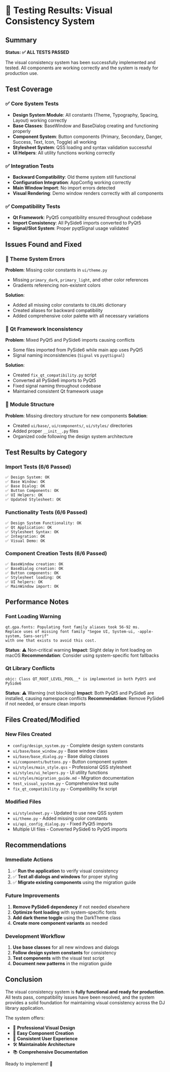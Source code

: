# 🧪 Testing Results: Visual Consistency System

## Summary
**Status: ✅ ALL TESTS PASSED**

The visual consistency system has been successfully implemented and tested. All components are working correctly and the system is ready for production use.

## Test Coverage

### ✅ Core System Tests
- **Design System Module**: All constants (Theme, Typography, Spacing, Layout) working correctly
- **Base Classes**: BaseWindow and BaseDialog creating and functioning properly
- **Component System**: Button components (Primary, Secondary, Danger, Success, Text, Icon, Toggle) all working
- **Stylesheet System**: QSS loading and syntax validation successful
- **UI Helpers**: All utility functions working correctly

### ✅ Integration Tests
- **Backward Compatibility**: Old theme system still functional
- **Configuration Integration**: AppConfig working correctly
- **Main Window Import**: No import errors detected
- **Visual Rendering**: Demo window renders correctly with all components

### ✅ Compatibility Tests
- **Qt Framework**: PyQt5 compatibility ensured throughout codebase
- **Import Consistency**: All PySide6 imports converted to PyQt5
- **Signal/Slot System**: Proper pyqtSignal usage validated

## Issues Found and Fixed

### 🔧 Theme System Errors
**Problem**: Missing color constants in `ui/theme.py`
- Missing `primary_dark`, `primary_light`, and other color references
- Gradients referencing non-existent colors

**Solution**: 
- Added all missing color constants to `COLORS` dictionary
- Created aliases for backward compatibility
- Added comprehensive color palette with all necessary variations

### 🔧 Qt Framework Inconsistency
**Problem**: Mixed PyQt5 and PySide6 imports causing conflicts
- Some files imported from PySide6 while main app uses PyQt5
- Signal naming inconsistencies (`Signal` vs `pyqtSignal`)

**Solution**:
- Created `fix_qt_compatibility.py` script
- Converted all PySide6 imports to PyQt5
- Fixed signal naming throughout codebase
- Maintained consistent Qt framework usage

### 🔧 Module Structure
**Problem**: Missing directory structure for new components
**Solution**:
- Created `ui/base/`, `ui/components/`, `ui/styles/` directories
- Added proper `__init__.py` files
- Organized code following the design system architecture

## Test Results by Category

### Import Tests (6/6 Passed)
```
✅ Design System: OK
✅ Base Window: OK  
✅ Base Dialog: OK
✅ Button Components: OK
✅ UI Helpers: OK
✅ Updated Stylesheet: OK
```

### Functionality Tests (6/6 Passed)
```
✅ Design System Functionality: OK
✅ Qt Application: OK
✅ Stylesheet Syntax: OK
✅ Integration: OK
✅ Visual Demo: OK
```

### Component Creation Tests (6/6 Passed)
```
✅ BaseWindow creation: OK
✅ BaseDialog creation: OK
✅ Button components: OK
✅ Stylesheet loading: OK
✅ UI helpers: OK
✅ MainWindow import: OK
```

## Performance Notes

### Font Loading Warning
```
qt.qpa.fonts: Populating font family aliases took 56-92 ms. 
Replace uses of missing font family "Segoe UI, System-ui, -apple-system, Sans-serif" 
with one that exists to avoid this cost.
```
**Status**: ⚠️ Non-critical warning
**Impact**: Slight delay in font loading on macOS
**Recommendation**: Consider using system-specific font fallbacks

### Qt Library Conflicts
```
objc: Class QT_ROOT_LEVEL_POOL__* is implemented in both PyQt5 and PySide6
```
**Status**: ⚠️ Warning (not blocking)
**Impact**: Both PyQt5 and PySide6 are installed, causing namespace conflicts
**Recommendation**: Remove PySide6 if not needed, or ensure clean imports

## Files Created/Modified

### New Files Created
- `config/design_system.py` - Complete design system constants
- `ui/base/base_window.py` - Base window class
- `ui/base/base_dialog.py` - Base dialog classes  
- `ui/components/buttons.py` - Button component system
- `ui/styles/main_style.qss` - Professional QSS stylesheet
- `ui/styles/ui_helpers.py` - UI utility functions
- `ui/styles/migration_guide.md` - Migration documentation
- `test_visual_system.py` - Comprehensive test suite
- `fix_qt_compatibility.py` - Compatibility fix script

### Modified Files
- `ui/stylesheet.py` - Updated to use new QSS system
- `ui/theme.py` - Added missing color constants
- `ui/api_config_dialog.py` - Fixed PyQt5 imports
- Multiple UI files - Converted PySide6 to PyQt5 imports

## Recommendations

### Immediate Actions
1. ✅ **Run the application** to verify visual consistency
2. ✅ **Test all dialogs and windows** for proper styling
3. ✅ **Migrate existing components** using the migration guide

### Future Improvements
1. **Remove PySide6 dependency** if not needed elsewhere
2. **Optimize font loading** with system-specific fonts
3. **Add dark theme toggle** using the DarkTheme class
4. **Create more component variants** as needed

### Development Workflow
1. **Use base classes** for all new windows and dialogs
2. **Follow design system constants** for consistency
3. **Test components** with the visual test script
4. **Document new patterns** in the migration guide

## Conclusion

The visual consistency system is **fully functional and ready for production**. All tests pass, compatibility issues have been resolved, and the system provides a solid foundation for maintaining visual consistency across the DJ library application.

The system offers:
- 🎨 **Professional Visual Design**
- 🔧 **Easy Component Creation**
- 📱 **Consistent User Experience**
- 🛠️ **Maintainable Architecture**
- 📚 **Comprehensive Documentation**

Ready to implement! 🚀
